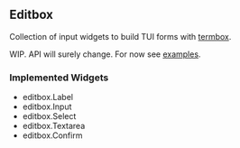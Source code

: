 ## Editbox

Collection of input widgets to build TUI forms
with [termbox](https://github.com/nsf/termbox-go).

WIP. API will surely change. For now see [examples](_examples).

### Implemented Widgets

* editbox.Label
* editbox.Input
* editbox.Select
* editbox.Textarea
* editbox.Confirm
